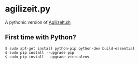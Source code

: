 # agilizeit.py
A pythonic version of [AgilizeIt.sh](https://github.com/vaporwavie/agilizeit.sh)



## First time with Python?

```
$ sudo apt-get install python-pip python-dev build-essential
$ sudo pip install --upgrade pip
$ sudo pip install --upgrade virtualenv
```

